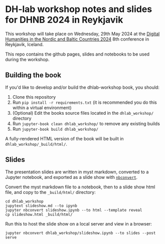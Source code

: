 # DH-lab workshop notes and slides for DHNB 2024 in Reykjavik

This workshop will take place on Wednesday, 29th May 2024 at the [Digital Humanities in the Nordic and Baltic Countries 2024](https://dhnb.eu/conferences/dhnb2024/) 8th conference in Reykjavik, Iceland.

This repo contains the github pages, slides and notebooks to be used during the workshop.

## Building the book

If you'd like to develop and/or build the dhlab-workshop book, you should:

1. Clone this repository
2. Run `pip install -r requirements.txt` (it is recommended you do this within a virtual environment)
3. (Optional) Edit the books source files located in the `dhlab_workshop/` directory
4. Run `jupyter-book clean dhlab_workshop/` to remove any existing builds
5. Run `jupyter-book build dhlab_workshop/`

A fully-rendered HTML version of the book will be built in `dhlab_workshop/_build/html/`.

## Slides

The presentation slides are written in myst markdown, converted to a Jupyter notebook, and exported as a slide show with [`nbconvert`](https://nbconvert.readthedocs.io/en/latest/index.html).

Convert the myst markdown file to a notebook, then to a slide show html file, and copy to the `_build/html/` directory:

```{code-cell} shell
cd dhlab_workshop
jupytext slideshow.md --to ipynb
jupyter nbconvert slideshow.ipynb --to html --template reveal
cp slideshow.html _build/html/
```

Run this to host the slide show on a local server and view in a browser:

```{code-cell} shell
jupyter nbconvert dhlab_workshop/slideshow.ipynb --to slides --post serve
```
